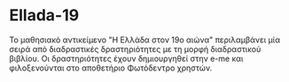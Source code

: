 # Ellada-19
Το μαθησιακό αντικείμενο "Η Ελλάδα στον 19ο αιώνα" περιλαμβάνει μία σειρά από διαδραστικές δραστηριότητες με τη μορφή διαδραστικού βιβλίου. Οι δραστηριότητες  έχουν δημιουργηθεί στην e-me και φιλοξενούνται στο αποθετήριο Φωτόδεντρο χρηστών.
